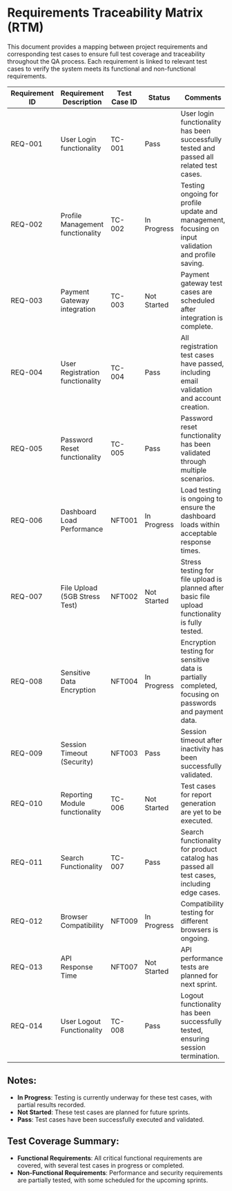 # Requirements Traceability Matrix (RTM)

This document provides a mapping between project requirements and corresponding test cases to ensure full test coverage and traceability throughout the QA process. Each requirement is linked to relevant test cases to verify the system meets its functional and non-functional requirements.

| **Requirement ID** | **Requirement Description**          | **Test Case ID** | **Status**       | **Comments**                                                                                       |
|--------------------|--------------------------------------|------------------|------------------|----------------------------------------------------------------------------------------------------|
| REQ-001            | User Login functionality             | TC-001           | Pass             | User login functionality has been successfully tested and passed all related test cases.            |
| REQ-002            | Profile Management functionality      | TC-002           | In Progress      | Testing ongoing for profile update and management, focusing on input validation and profile saving. |
| REQ-003            | Payment Gateway integration          | TC-003           | Not Started      | Payment gateway test cases are scheduled after integration is complete.                             |
| REQ-004            | User Registration functionality      | TC-004           | Pass             | All registration test cases have passed, including email validation and account creation.           |
| REQ-005            | Password Reset functionality         | TC-005           | Pass             | Password reset functionality has been validated through multiple scenarios.                         |
| REQ-006            | Dashboard Load Performance           | NFT001           | In Progress      | Load testing is ongoing to ensure the dashboard loads within acceptable response times.             |
| REQ-007            | File Upload (5GB Stress Test)         | NFT002           | Not Started      | Stress testing for file upload is planned after basic file upload functionality is fully tested.    |
| REQ-008            | Sensitive Data Encryption            | NFT004           | In Progress      | Encryption testing for sensitive data is partially completed, focusing on passwords and payment data.|
| REQ-009            | Session Timeout (Security)           | NFT003           | Pass             | Session timeout after inactivity has been successfully validated.                                  |
| REQ-010            | Reporting Module functionality       | TC-006           | Not Started      | Test cases for report generation are yet to be executed.                                            |
| REQ-011            | Search Functionality                 | TC-007           | Pass             | Search functionality for product catalog has passed all test cases, including edge cases.           |
| REQ-012            | Browser Compatibility                | NFT009           | In Progress      | Compatibility testing for different browsers is ongoing.                                            |
| REQ-013            | API Response Time                    | NFT007           | Not Started      | API performance tests are planned for next sprint.                                                  |
| REQ-014            | User Logout Functionality             | TC-008           | Pass             | Logout functionality has been successfully tested, ensuring session termination.                    |

## Notes:
- **In Progress**: Testing is currently underway for these test cases, with partial results recorded.
- **Not Started**: These test cases are planned for future sprints.
- **Pass**: Test cases have been successfully executed and validated.

## Test Coverage Summary:
- **Functional Requirements**: All critical functional requirements are covered, with several test cases in progress or completed.
- **Non-Functional Requirements**: Performance and security requirements are partially tested, with some scheduled for the upcoming sprints.
